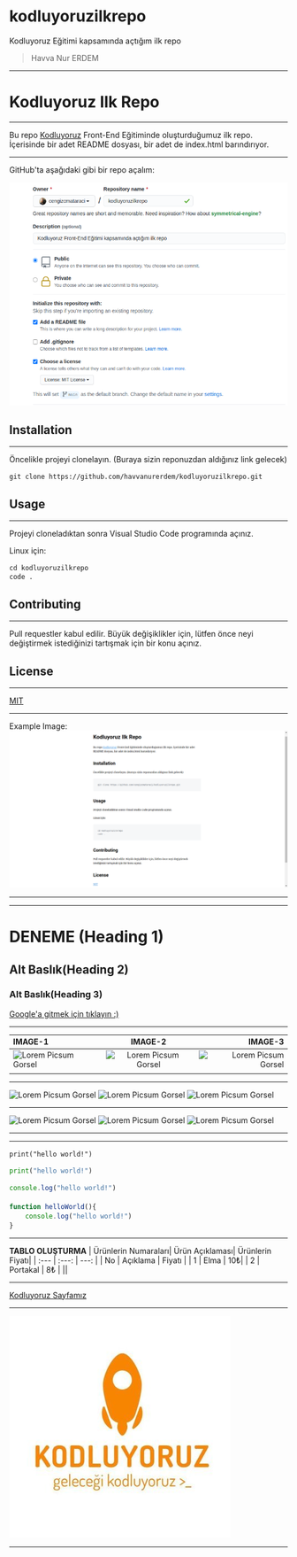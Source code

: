 # kodluyoruzilkrepo
Kodluyoruz Eğitimi kapsamında açtığım ilk repo 
> Havva Nur ERDEM

*****
# Kodluyoruz Ilk Repo
*****

Bu repo [Kodluyoruz](https://www.kodluyoruz.org/) Front-End Eğitiminde oluşturduğumuz ilk repo. İçerisinde bir adet README dosyası, bir adet de index.html barındırıyor.
*****
GitHub'ta aşağıdaki gibi bir repo açalım:

![örnek Resim](https://raw.githubusercontent.com/Kodluyoruz/taskforce/main/git/odev1/figures/github.png)

## Installation
******

Öncelikle projeyi clonelayın. (Buraya sizin reponuzdan aldığınız link gelecek)

```
git clone https://github.com/havvanurerdem/kodluyoruzilkrepo.git
```
## Usage
******
Projeyi cloneladıktan sonra Visual Studio Code programında açınız.

Linux için:
```
cd kodluyoruzilkrepo
code .
```

## Contributing
*****
Pull requestler kabul edilir. Büyük değişiklikler için, lütfen önce neyi değiştirmek istediğinizi tartışmak için bir konu açınız.

## License
*****
[MIT](https://choosealicense.com/licenses/mit/)
*****

Example Image:
![proje resmi](https://raw.githubusercontent.com/Kodluyoruz/taskforce/main/git/odev1/figures/markdown.png
)
******
******
#
# DENEME (Heading 1)
## Alt Baslık(Heading 2)
### Alt Baslık(Heading 3)
[Google'a gitmek için tıklayın :)](http://google.com)
*****

|**IMAGE-1**| **IMAGE-2** | **IMAGE-3** |
| :--- | :---: | ---: |
| ![Lorem Picsum Gorsel](https://picsum.photos/360/300) | ![Lorem Picsum Gorsel](https://picsum.photos/260/200) | ![Lorem Picsum Gorsel](https://picsum.photos/160/300) |
||
*****
![Lorem Picsum Gorsel](https://picsum.photos/350/300)
![Lorem Picsum Gorsel](https://picsum.photos/250/200) 
![Lorem Picsum Gorsel](https://picsum.photos/150/300) 
*****
![Lorem Picsum Gorsel](https://picsum.photos/300/300) ![Lorem Picsum Gorsel](https://picsum.photos/200/200) ![Lorem Picsum Gorsel](https://picsum.photos/100/300) 

********
--------

```
print("hello world!")
```
```python
print("hello world!")
```
```javascript
console.log("hello world!")

function helloWorld(){
    console.log("hello world!")
}
```
**************
**TABLO OLUŞTURMA**
| Ürünlerin Numaraları| Ürün Açıklaması| Ürünlerin Fiyatı|
| :--- | :---: | ---: |
| No | Açıklama | Fiyatı |
| 1 | Elma | 10₺|
| 2 | Portakal | 8₺ |
||


*******
[Kodluyoruz Sayfamız](https://www.kodluyoruz.org/)
***************
![Kodluyoruz Logo](https://raw.githubusercontent.com/Kodluyoruz/taskforce/git/git/markdown-nedir-nasil-kullaniriz-/figures/kodluyoruz_logo.jpg)
****

